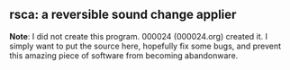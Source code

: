 ## rsca: a reversible sound change applier

**Note**: I did not create this program. 000024 (000024.org) created it. I simply want to put the source here, hopefully fix some bugs, and prevent this amazing piece of software from becoming abandonware.
